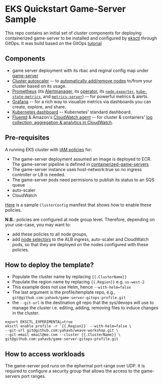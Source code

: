 # EKS Quickstart Game-Server Sample

This repo contains an initial set of cluster components for deploying containerized game-server to be installed and
configured by [eksctl](https://eksctl.io) through GitOps. It was build based on the GitOps [tutorial](https://eksctl.io/usage/experimental/gitops-flux/#creating-your-own-quick-start-profile)

## Components

- game server deployment with its rbac and reginal config map under [game-server](./game-server)
- [Cluster autoscaler](https://github.com/kubernetes/autoscaler/tree/master/cluster-autoscaler) -- to [automatically add/remove nodes](https://aws.amazon.com/premiumsupport/knowledge-center/eks-cluster-autoscaler-setup/) to/from your cluster based on its usage.
- [Prometheus](https://prometheus.io/) (its [Alertmanager](https://prometheus.io/docs/alerting/alertmanager/), its [operator](https://github.com/coreos/prometheus-operator), its [`node-exporter`](https://github.com/prometheus/node_exporter), [`kube-state-metrics`](https://github.com/kubernetes/kube-state-metrics), and [`metrics-server`](https://github.com/kubernetes-incubator/metrics-server)) -- for powerful metrics & alerts.
- [Grafana](https://grafana.com) -- for a rich way to visualize metrics via dashboards you can create, explore, and share.
- [Kubernetes dashboard](https://kubernetes.io/docs/tasks/access-application-cluster/web-ui-dashboard/) -- Kubernetes' standard dashboard.
- [Fluentd](https://www.fluentd.org/) & Amazon's [CloudWatch agent](https://aws.amazon.com/cloudwatch/) -- for cluster & containers' [log collection, aggregation & analytics in CloudWatch](https://docs.aws.amazon.com/AmazonCloudWatch/latest/monitoring/Container-Insights-setup-logs.html).

## Pre-requisites

A running EKS cluster with [IAM policies](https://eksctl.io/usage/iam-policies/) for:

- The game-server deployment assumed an image is deployed to ECR. The game-server pipeline is defined in [containerized-game-servers](https://github.com/aws-samples/containerized-game-servers)
- The game-server instance uses host-network:true so no ingress controller or LB is needed. 
- The game-server pods need permisions to publish its status to an SQS queue
- auto-scaler
- CloudWatch

[Here](https://github.com/weaveworks/eksctl/blob/master/examples/eks-quickstart-app-dev.yaml) is a sample `ClusterConfig` manifest that shows how to enable these policies.

**N.B.**: policies are configured at node group level.
Therefore, depending on your use-case, you may want to:

- add these policies to all node groups,
- add [node selectors](https://kubernetes.io/docs/concepts/configuration/assign-pod-node/) to the ALB ingress, auto-scaler and CloudWatch pods, so that they are deployed on the nodes configured with these policies.

## How to deploy the template?

- Populate the cluster name by replacing `{{.ClusterName}}`
- Populate the region name by replacing `{{.Region}}` e.g. `us-west-2`
- This example does not use Helm, hence `--with-helm=false`
- The last argument is the profile/template repo, e.g., `git@github.com:yahavb/game-server-gitops-profile.git`
- the `--git-url` is the destination git repo that the sys/devops will use to manage the cluster i.e. editing, adding, removing files to induce changes in the cluster. 

```
export EKSCTL_EXPERIMENTAL=true
eksctl enable profile -r `{{.Region}}` --with-helm=false \
--git-url git@github.com:yahavb/weave-workshop.git \
--git-email email@me.com --cluster {{.ClusterName}} \
git@github.com:yahavb/game-server-gitops-profile.git 
```

## How to access workloads

The game-server pod runs on the ephermal port range over UDP. It is required to configure a security group that allows the access to the game-servers port ranges. 

